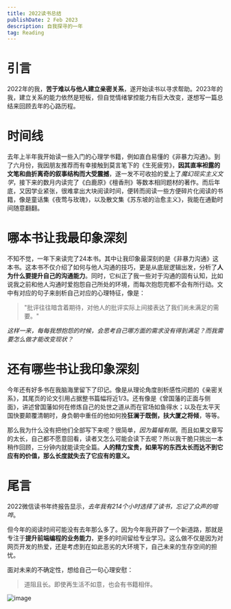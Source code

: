 ```yaml
---
title: 2022读书总结
publishDate: 2 Feb 2023
description: 自我探寻的一年
tag: Reading
---
```


# 引言

2022年的我，**苦于难以与他人建立亲密关系**，遂开始读书以寻求帮助。2023年的我，建立关系的能力依然是短板，但自觉情绪掌控能力有巨大改变，遂想写一篇总结来回顾去年的心路历程。

# 时间线

去年上半年我开始读一些入门的心理学书籍，例如直白易懂的《非暴力沟通》。到了六月份，我因朋友推荐而有幸接触到莫言笔下的《生死疲劳》，**因其直率袒露的文笔和曲折离奇的叙事结构而大受震撼**，遂一发不可收拾的爱上了*魔幻现实主义文学*，接下来的数月内读完了《白鹿原》《檀香刑》等数本相同题材的著作。而后年底，又因学业紧张，很难拿出大块阅读时间，便转而阅读一些方便碎片化阅读的书籍，像是童话集《夜莺与玫瑰》，以及散文集《苏东坡的治愈主义》，我能在通勤时间随意翻翻。

<!-- <img width=300 alt="image" src="/assets/blog/苏东坡的治愈主义书评.jpeg"> -->

# 哪本书让我最印象深刻

不知不觉，一年下来读完了24本书。其中让我印象最深刻的是《非暴力沟通》这本书。这本书不仅介绍了如何与他人沟通的技巧，更是从底层逻辑出发，分析了**人为什么要提升自己的沟通能力**。同时，它纠正了我一些对于沟通的固有认知，比如说我之前和他人沟通时爱抱怨自己所处的环境，而每次抱怨完都不会有所行动。文中有对应的句子来剖析自己对应的心理特征，像是：

> "批评往往暗含着期待，对他人的批评实际上间接表达了我们尚未满足的需要。"

*这样一来，每每我想抱怨的时候，会思考自己哪方面的需求没有得到满足？而我需要怎么做才能改变现状？*

# 还有哪些书让我印象深刻

今年还有好多书在我脑海里留下了印记。像是从理论角度剖析感性问题的《亲密关系》，其尾页的论文引用占据整书篇幅将近1/3。还有像是《曾国藩的正面与侧面》，讲述曾国藩如何在修炼自己的处世之道从而在官场如鱼得水；以及在太平天国快要颠覆清朝时，身负朝中重任的他如何挽**狂澜于既倒，扶大厦之将倾**，等等。

那么我为什么没有把他们全部写下来呢？很简单，*因为篇幅有限*。而且如果文章写的太长，自己都不愿意回看，读者又怎么可能会读下去呢？所以我干脆只挑出一本稍作回顾，三分钟内就能读完全篇。**人的精力宝贵，如果写的东西太长而达不到它应有的价值，那么长度就失去了它应有的意义。**


# 尾言

2022微信读书年终报告显示，*去年我有214个小时选择了读书，忘记了众声的喧哗*。



但今年的阅读时间可能没有去年那么多了。因为今年我开辟了一个新道路，那就是专注于**提升前端编程的业务能力**，更多的时间留给专业学习。这么做不仅是因为对网页开发的热爱，还是考虑到在如此恶劣的大环境下，自己未来的生存空间的担忧。

面对未来的不确定性，想给自己一句心理安慰：

> 道阻且长。即使再生活不如意，也会有书籍相伴。

<img alt="image" src="/assets/blog/sunshine and book.jpeg">

